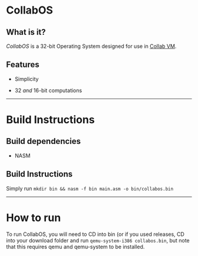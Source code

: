 # CollabOS
## What is it?
*CollabOS* is a 32-bit Operating System designed for use in [Collab VM](computernewb.com/collab-vm/).   
## Features

 - Simplicity

 - 32 *and* 16-bit computations
-------------
# Build Instructions
## Build dependencies
- NASM
## Build Instructions
Simply run `mkdir bin && nasm -f bin main.asm -o bin/collabos.bin` 

-------------
# How to run
To run CollabOS, you will need to CD into bin (or if you used releases, CD into your download folder and run 
`qemu-system-i386 collabos.bin`, but note that this requires qemu and qemu-system to be installed.
